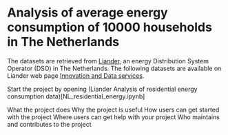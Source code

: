 # Analysis of average energy consumption of 10000 households in The Netherlands

The datasets are retrieved from [Liander](https://www.liander.nl/), an energy Distribution System Operator (DSO) in The Netherlands. The following datasets are available on Liander web page [Innovation and Data services](https://www.liander.nl/over-liander/innovatie/open-data/data).

Start the project by opening (Liander Analysis of residential energy consumption data)[NL_residential_energy.ipynb]

What the project does
Why the project is useful
How users can get started with the project
Where users can get help with your project
Who maintains and contributes to the project
